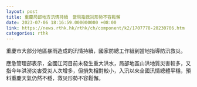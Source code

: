 ```yaml
---
layout: post
title: 重慶局部地方汛情持續　當局指救災形勢不容鬆懈
date: 2023-07-06 18:16:59.000000000 +08:00
link: https://news.rthk.hk/rthk/ch/component/k2/1707778-20230706.htm
categories: rthk
---
```


重慶市大部分地區暴雨造成的汛情持續，國家防總工作組到當地指導防汛救災。

應急管理部表示，全國江河目前未發生重大洪水，局部地區山洪地質災害較多，又指今年洪澇災害受災人次增多，但損失相對較小，入汛以來全國汛情總體平穩，預料重慶天氣仍然不穩，救災形勢不容鬆懈。
